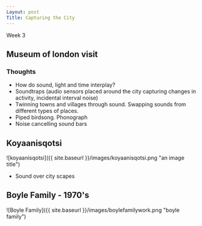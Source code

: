 ```yaml
---
Layout: post
Title: Capturing the City
---
```

Week 3

## Museum of london visit

### Thoughts
* How do sound, light and time interplay? 
* Soundtraps (audio sensors placed around the city capturing changes in activity, incidental interval noise)
* Twinning towns and villages through sound. Swapping sounds from different types of places. 
* Piped birdsong. Phonograph
* Noise cancelling sound bars

## Koyaanisqotsi
![koyaanisqotsi]({{ site.baseurl }}/images/koyaanisqotsi.png "an image title")

* Sound over city scapes

## Boyle Family - 1970's
![Boyle Family]({{ site.baseurl }}/images/boylefamilywork.png "boyle family")
